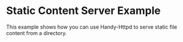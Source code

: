 # Static Content Server Example

This example shows how you can use Handy-Httpd to serve static file content from a directory.
